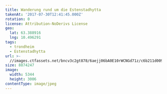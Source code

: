 ```yaml
---
title: Wanderung rund um die Estenstadhytta
takenAt: '2017-07-30T12:41:45.000Z'
rotation: 0
license: Attribution-NoDerivs License
geo:
  lat: 63.388916
  lng: 10.496291
tags:
  - trondheim
  - Estenstadhytta
url: >-
  //images.ctfassets.net/bncv3c2gt878/6aejj06bA0E10rWCNGd71z/c6b211d00909dc327ecfe2bb5160c580/wanderung-rund-um-die-estenstadhytta_36131713271_o
size: 8874247
image:
  width: 5344
  height: 3006
contentType: image/jpeg
---
```


